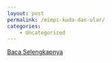 ```yaml
---
layout: post
permalink: /mimpi-kuda-dan-ular/
categories:
    - Uncategorized
---
```


[Baca Selengkapnya](/08)